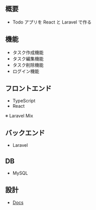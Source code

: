 ## 概要

-   Todo アプリを React と Laravel で作る

## 機能

-   タスク作成機能
-   タスク編集機能
-   タスク削除機能
-   ログイン機能

## フロントエンド

-   TypeScript
-   React  

※ Laravel Mix

## バックエンド

-   Laravel

## DB

-   MySQL

## 設計
- [Docs](https://github.com/ryosuke1256/Todo-react-laravel/tree/develop/docs)
